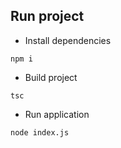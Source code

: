 

## Run project

- Install dependencies
```
npm i
```

- Build project
```
tsc
```

- Run application
```
node index.js
```
